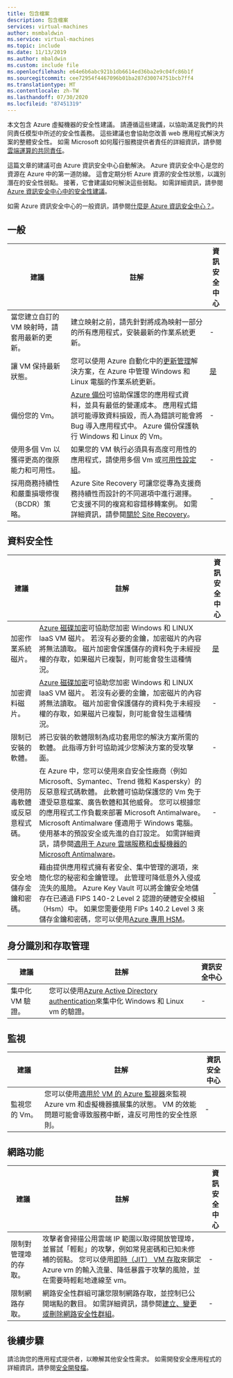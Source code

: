 ```yaml
---
title: 包含檔案
description: 包含檔案
services: virtual-machines
author: msmbaldwin
ms.service: virtual-machines
ms.topic: include
ms.date: 11/13/2019
ms.author: mbaldwin
ms.custom: include file
ms.openlocfilehash: e64e6b6abc921b1db6614ed36ba2e9c04fc86b1f
ms.sourcegitcommit: cee72954f4467096b01ba287d30074751bcb7ff4
ms.translationtype: MT
ms.contentlocale: zh-TW
ms.lasthandoff: 07/30/2020
ms.locfileid: "87451319"
---
```

本文包含 Azure 虛擬機器的安全性建議。 請遵循這些建議，以協助滿足我們的共同責任模型中所述的安全性義務。 這些建議也會協助您改善 web 應用程式解決方案的整體安全性。 如需 Microsoft 如何履行服務提供者責任的詳細資訊，請參閱[雲端運算的共同責任](https://gallery.technet.microsoft.com/Shared-Responsibilities-81d0ff91)。

這篇文章的建議可由 Azure 資訊安全中心自動解決。 Azure 資訊安全中心是您的資源在 Azure 中的第一道防線。 這會定期分析 Azure 資源的安全性狀態，以識別潛在的安全性弱點。 接著，它會建議如何解決這些弱點。 如需詳細資訊，請參閱[Azure 資訊安全中心中的安全性建議](../articles/security-center/security-center-recommendations.md)。

如需 Azure 資訊安全中心的一般資訊，請參閱[什麼是 Azure 資訊安全中心？](../articles/security-center/security-center-intro.md)。

## <a name="general"></a>一般

| 建議 | 註解 | 資訊安全中心 |
|-|----|--|
| 當您建立自訂的 VM 映射時，請套用最新的更新。 | 建立映射之前，請先針對將成為映射一部分的所有應用程式，安裝最新的作業系統更新。  | - |
| 讓 VM 保持最新狀態。 | 您可以使用 Azure 自動化中的[更新管理](../articles/automation/update-management/update-mgmt-overview.md)解決方案，在 Azure 中管理 Windows 和 Linux 電腦的作業系統更新。 | [是](../articles/security-center/security-center-apply-system-updates.md) |
| 備份您的 Vm。 | [Azure 備份](../articles/backup/backup-overview.md)可協助保護您的應用程式資料，並具有最低的營運成本。 應用程式錯誤可能導致資料損毀，而人為錯誤可能會將 Bug 導入應用程式中。 Azure 備份保護執行 Windows 和 Linux 的 Vm。 | - |
| 使用多個 Vm 以獲得更高的復原能力和可用性。 | 如果您的 VM 執行必須具有高度可用性的應用程式，請使用多個 Vm 或[可用性設定組](../articles/virtual-machines/windows/manage-availability.md)。 | - |
| 採用商務持續性和嚴重損壞修復（BCDR）策略。 | Azure Site Recovery 可讓您從專為支援商務持續性而設計的不同選項中進行選擇。 它支援不同的複寫和容錯移轉案例。 如需詳細資訊，請參閱[關於 Site Recovery](../articles/site-recovery/site-recovery-overview.md)。 | - |

## <a name="data-security"></a>資料安全性

| 建議 | 註解 | 資訊安全中心 |
|-|----|--|
| 加密作業系統磁片。 | [Azure 磁碟加密](../articles/security/azure-security-disk-encryption-overview.md)可協助您加密 Windows 和 LINUX IaaS VM 磁片。 若沒有必要的金鑰，加密磁片的內容將無法讀取。 磁片加密會保護儲存的資料免于未經授權的存取，如果磁片已複製，則可能會發生這種情況。| [是](../articles/security-center/security-center-apply-disk-encryption.md) |
| 加密資料磁片。 | [Azure 磁碟加密](../articles/security/azure-security-disk-encryption-overview.md)可協助您加密 Windows 和 LINUX IaaS VM 磁片。 若沒有必要的金鑰，加密磁片的內容將無法讀取。 磁片加密會保護儲存的資料免于未經授權的存取，如果磁片已複製，則可能會發生這種情況。| -  |
| 限制已安裝的軟體。 | 將已安裝的軟體限制為成功套用您的解決方案所需的軟體。 此指導方針可協助減少您解決方案的受攻擊面。 | - |
| 使用防毒軟體或反惡意程式碼。 | 在 Azure 中，您可以使用來自安全性廠商（例如 Microsoft、Symantec、Trend 微和 Kaspersky）的反惡意程式碼軟體。 此軟體可協助保護您的 Vm 免于遭受惡意檔案、廣告軟體和其他威脅。 您可以根據您的應用程式工作負載來部署 Microsoft Antimalware。 Microsoft Antimalware 僅適用于 Windows 電腦。 使用基本的預設安全或先進的自訂設定。 如需詳細資訊，請參閱[適用于 Azure 雲端服務和虛擬機器的 Microsoft Antimalware](../articles/security/azure-security-antimalware.md)。 | - |
| 安全地儲存金鑰和密碼。 | 藉由提供應用程式擁有者安全、集中管理的選項，來簡化您的秘密和金鑰管理。 此管理可降低意外入侵或流失的風險。 Azure Key Vault 可以將金鑰安全地儲存在已通過 FIPS 140-2 Level 2 認證的硬體安全模組（Hsm）中。 如果您需要使用 FIPs 140.2 Level 3 來儲存金鑰和密碼，您可以使用[Azure 專用 HSM](../articles/dedicated-hsm/overview.md)。 | - |

## <a name="identity-and-access-management"></a>身分識別和存取管理 

| 建議 | 註解 | 資訊安全中心 |
|-|----|--|
| 集中化 VM 驗證。 | 您可以使用[Azure Active Directory authentication](../articles/active-directory/develop/authentication-scenarios.md)來集中化 Windows 和 Linux vm 的驗證。 | - |

## <a name="monitoring"></a>監視

| 建議 | 註解 | 資訊安全中心 |
|-|----|--|
| 監視您的 Vm。 | 您可以使用[適用於 VM 的 Azure 監視器](../articles/azure-monitor/insights/vminsights-overview.md)來監視 Azure vm 和虛擬機器擴展集的狀態。 VM 的效能問題可能會導致服務中斷，違反可用性的安全性原則。 | - |

## <a name="networking"></a>網路功能

| 建議 | 註解 | 資訊安全中心 |
|-|----|--|
| 限制對管理埠的存取。 | 攻擊者會掃描公用雲端 IP 範圍以取得開放管理埠，並嘗試「輕鬆」的攻擊，例如常見密碼和已知未修補的弱點。 您可以使用[即時（JIT） VM 存取](../articles/security-center/security-center-just-in-time.md)來鎖定 Azure vm 的輸入流量、降低暴露于攻擊的風險，並在需要時輕鬆地連線至 vm。 | - |
| 限制網路存取。 | 網路安全性群組可讓您限制網路存取，並控制已公開端點的數目。 如需詳細資訊，請參閱[建立、變更或刪除網路安全性群組](../articles/virtual-network/manage-network-security-group.md)。 | - |

## <a name="next-steps"></a>後續步驟

請洽詢您的應用程式提供者，以瞭解其他安全性需求。 如需開發安全應用程式的詳細資訊，請參閱[安全開發檔](../articles/security/fundamentals/abstract-develop-secure-apps.md)。
